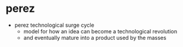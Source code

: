 # perez

- perez technological surge cycle
     - model for how an idea can become a technological revolution
     - and eventually mature into a product used by the masses
